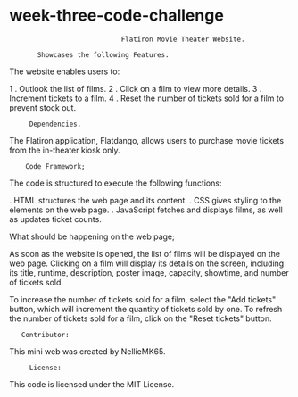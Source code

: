 # week-three-code-challenge
                                Flatiron Movie Theater Website.

           Showcases the following Features.

The website enables users to:

1 . Outlook the list of films.
2 . Click on a film to view more details.
3 . Increment tickets to a film.
4 . Reset the number of tickets sold for a film to prevent stock out.

         Dependencies.

The Flatiron application, Flatdango, allows users to purchase movie tickets from the in-theater kiosk only.

        Code Framework;

The code is structured to execute the following functions:

 . HTML structures the web page and its content.
 . CSS gives styling to the elements on the web page.
 . JavaScript fetches and displays films, as well as updates ticket counts.

What should be happening on the web page;

As soon as the website is opened, the list of films will be displayed on the web page. Clicking on a film will display its details on the screen, including its title, runtime, description, poster image, capacity, showtime, and number of tickets sold.


To increase the number of tickets sold for a film, select the "Add tickets" button, which will increment the quantity of tickets sold by one. To refresh the number of tickets sold for a film, click on the "Reset tickets" button.

       Contributor:

This mini web was created by NellieMK65.

         License:

This code is licensed under the MIT License.